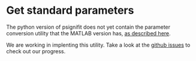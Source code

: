 # Get standard parameters

The python version of psignifit does not yet contain the parameter
conversion utility that the MATLAB version has,
[as described here](https://github.com/wichmann-lab/psignifit/wiki/How-to-Get-Standard-Parameters).

We are working in implenting this utility. Take a look at the [github issues](https://github.com/wichmann-lab/python-psignifit/issues) 
to check out our progress.
